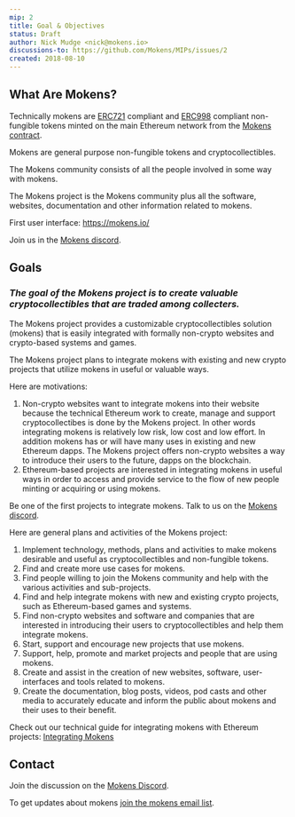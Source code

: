 ```yaml
---
mip: 2
title: Goal & Objectives
status: Draft
author: Nick Mudge <nick@mokens.io>
discussions-to: https://github.com/Mokens/MIPs/issues/2
created: 2018-08-10
---
```


## What Are Mokens?

Technically mokens are [ERC721](https://github.com/ethereum/EIPs/blob/master/EIPS/eip-721.md) compliant and [ERC998](https://github.com/ethereum/EIPs/blob/master/EIPS/eip-998.md) compliant non-fungible tokens minted on the main Ethereum network from the [Mokens contract](https://mokens.io/about/mokens-contract).

Mokens are general purpose non-fungible tokens and cryptocollectibles.

The Mokens community consists of all the people involved in some way with mokens.

The Mokens project is the Mokens community plus all the software, websites, documentation and other information related to mokens.

First user interface: https://mokens.io/

Join us in the [Mokens discord](https://discord.gg/ZyaqFhE).

## Goals

### _The goal of the Mokens project is to create valuable cryptocollectibles that are traded among collecters._

The Mokens project provides a customizable cryptocollectibles solution (mokens) that is easily integrated with formally non-crypto websites and crypto-based systems and games.

The Mokens project plans to integrate mokens with existing and new crypto projects that utilize mokens in useful or valuable ways.

Here are motivations:
1. Non-crypto websites want to integrate mokens into their website because the technical Ethereum work to create, manage and support cryptocollectibes is done by the Mokens project. In other words integrating mokens is relatively low risk, low cost and low effort. In addition mokens has or will have many uses in existing and new Ethereum dapps. The Mokens project offers non-crypto websites a way to introduce their users to the future, dapps on the blockchain.
2. Ethereum-based projects are interested in integrating mokens in useful ways in order to access and provide service to the flow of new people minting or acquiring or using mokens.

Be one of the first projects to integrate mokens. Talk to us on the [Mokens discord](https://discord.gg/ZyaqFhE).

Here are general plans and activities of the Mokens project:
1. Implement technology, methods, plans and activities to make mokens desirable and useful as cryptocollectibles and non-fungible tokens.
2. Find and create more use cases for mokens.
3. Find people willing to join the Mokens community and help with the various activities and sub-projects.
4. Find and help integrate mokens with new and existing crypto projects, such as Ethereum-based games and systems.
5. Find non-crypto websites and software and companies that are interested in introducing their users to cryptocollectibles and help them integrate mokens.
5. Start, support and encourage new projects that use mokens.
5. Support, help, promote and market projects and people that are using mokens.
6. Create and assist in the creation of new websites, software, user-interfaces and tools related to mokens.
7. Create the documentation, blog posts, videos, pod casts and other media to accurately educate and inform the public about mokens and their uses to their benefit.

Check out our technical guide for integrating mokens with Ethereum projects: [Integrating Mokens](https://github.com/Mokens/MIPs/blob/master/MIPS/mip-4-Integrating-Mokens.md)

## Contact

Join the discussion on the [Mokens Discord](https://discord.gg/ZyaqFhE).

To get updates about mokens [join the mokens email list](https://mokens.gr8.com/).

